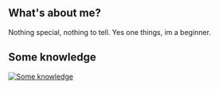 ## What's about me?
Nothing special, nothing to tell. Yes one things, im a beginner.

## Some knowledge

[![Some knowledge](https://skillicons.dev/icons?i=css,html,bash,python,linux,markdown&theme=dark)](https://skillcons.dev/)
